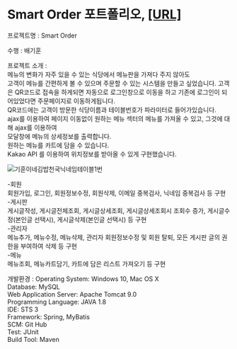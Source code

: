 # Smart Order 포트폴리오, [[URL]](http://1.225.77.93:9100/)

프로젝트명 : Smart Order  

수행 : 배기훈

프로젝트 소개 :  
            메뉴의 변화가 자주 있을 수 있는 식당에서 메뉴판을 가져다 주지 않아도  
            고객이 메뉴를 간편하게 볼 수 있으며 주문할 수 있는 시스템을 만들고 싶었습니다. 
            고객은 QR코드로 접속을 하게되면 자동으로 로그인창으로 이동을 하고 기존에 로그인이 되어있었다면 주문페이지로 이동하게됩니다.  
            QR코드에는 고객이 방문한 식당이름과 테이블번호가 파라미터로 들어가있습니다.  
            ajax를 이용하여 페이지 이동없이 원하는 메뉴 섹터의 메뉴를 가져올 수 있고, 그것에 대해 ajax를 이용하여  
            모달창에 메뉴의 상세정보를 출력합니다.  
            원하는 메뉴를 카트에 담을 수 있습니다.    
            Kakao API 를 이용하여 위치정보를 받아올 수 있게 구현했습니다.  

![기훈이네김밥천국닉네임테이블1번](https://user-images.githubusercontent.com/63835963/96061362-fc5d7580-0ecd-11eb-9309-e8da519073f5.png)    


-회원  
회원가입, 로그인, 회원정보수정, 회원삭제, 이메일 중복검사, 닉네임 중복검사 등 구현  
-게시판  
게시글작성, 게시글전체조회, 게시글상세조회, 게시글상세조회시 조회수 증가, 게시글수정(본인글 선택시), 게시글삭제(본인글 선택시) 등 구현  
-관리자    
메뉴추가, 메뉴수정, 메뉴삭제, 관리자 회원정보수정 및 회원 탈퇴, 모든 게시판 글의 권한을 부여하여 삭제 등 구현    
-메뉴  
메뉴조회, 메뉴카트담기, 카트에 담은 리스트 가져오기 등 구현  

개발환경 :  Operating System: Windows 10, Mac OS X  
          Database: MySQL  
          Web Application Server: Apache Tomcat 9.0  
          Programming Language: JAVA 1.8  
          IDE: STS 3  
          Framework: Spring, MyBatis  
          SCM: Git Hub  
          Test: JUnit  
          Build Tool: Maven  
            
